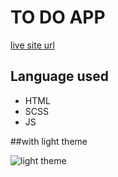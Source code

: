 # TO DO APP

[live site url](https://clever-heyrovsky-d0abf9.netlify.app/)

## Language used

* HTML
* SCSS
* JS

##with light theme

![light theme](https://imgflip.com/gif/4mynyq)

